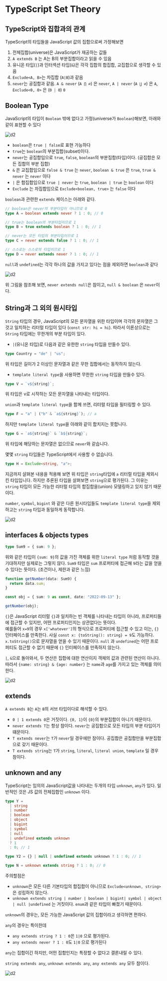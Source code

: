 # TypeScript Set Theory

## TypeScript와 집합과의 관계

TypeScript의 타입들을 JavaScript 값의 집합으로써 가정해보면

1. 전체집합(universe)은 JavaScript가 재공하는 값들
2. `A extends B` 는 A는 B의 부분집합이라고 읽을 수 있음
3. 유니온 타입(`|`)과 인터섹션 타입(`&`)은 각각 집합의 합집합, 교집합으로 생각할 수 있음
4. `Exclude<A, B>`는 차집합 (`A|B`)과 같음
5. `never`는 공집합과 같음. `A & never` (`A ⋂ ∅`) 은 `never`, `A | never` (`A ⋃ ∅`) 은 `A`, `Exclude<0, 0>` 은 (`0 ￨ 0`) `0`

## Boolean Type

JavaScript의 타입이 `Boolean` 밖에 없다고 가정(universe가 `Boolean`)해보면, 아래와 같이 표현할 수 있다

![d2](https://user-images.githubusercontent.com/35404137/215250652-e5d01188-b967-4ea5-9582-ab756969d087.svg)

- `boolean`은 `true | false`로 표현 가능하다
- `true`는 `boolean`의 부분집합(subset)이다.
- `never`는 공집합임으로 `true`, `false`, `boolean`의 부분집합(타입)이다. (공집합은 모든 집합의 부분 집합)
- `&` 은 교집합임으로 `false & true` 는 `never`, `boolean & true` 은 `true`, `true & never` 는 `never` 이다
- `|` 은 합집합임으로 `true | never` 는 `true`, `boolean | true` 는 `boolean` 이다
- `Exclude` 는 차집합임으로 `Exclude<boolean, true>` 는 `false` 이다

`boolean`과 관련한 `extends` 케이스는 아래와 같다.

```typescript
// boolean은 never의 부분타입이 아니므로 0
type A = boolean extends never ? 1 : 0; // 0

// true는 boolean의 부분타입이므로 1
type B = true extends boolean ? 1 : 0; // 1

// never는 모든 타입의 부분타입이므로 1
type C = never extends false ? 1 : 0; // 1

// 스스로는 스스로의 타입이므로 1
type D = never extends never ? 1 : 0; // 1
```

`null`과 `undefined`는 각각 하나의 값을 가지고 있다는 점을 제외하면 `boolean`과 같다

![d2](https://user-images.githubusercontent.com/35404137/215251230-ea204d90-3fa6-47ae-aa8c-251a299f4eac.svg)

위 그림을 참조해 보면, `never extends null`은 참이고, `null & boolean` 은 `never`이다.

## String과 그 외의 원시타입

`String` 타입의 경우, JavaScript의 모든 문자열을 위한 타입이며 각각의 문자열은 그것고 일치하는 리터럴 타입이 있다 (`const str: hi = hi`). 따라서 이론상으로는 `String` 타입에는 무한개의 부분 타입이 있다.

- `|`(유니온 타입)로 다음과 같은 유한한 `string` 타입을 만들수 있다.

```typescript
type Country = "de" | "us";
```

위 타입은 길이가 2 이상인 문자열과 같은 무한 집합에서는 동작하지 않는다.

- `template literal type`을 사용하면 무한한 `string` 타입을 만들수 있다.

```typescript
type V = `v${string}`;
```

위 타입은 v로 시작하는 모든 문자열을 나타내는 타입이다.

`union`과 `template literal type`을 함께 쓰면, 리터럴 타입을 필터링할 수 있다.

```typescript
type F = "a" | ("b" & `a${string}`); // a
```

하지만 `template literal type`을 아래와 같이 합치지는 못합니다.

```typescript
type G = `a${string}` & `b${string}`;
```

위 타입에 해당하는 문자열은 없으므로 `never`와 같습니다.

몇몇 `string` 타입들은 TypeScript에서 사용할 수 없습니다.

```typescript
type H = Exclude<string, "a">;
```

지금까지 살펴본 내용을 적용해 보면 위 타입은 `string`타입에 `a` 리터럴 타입을 제외시킨 타입입니다.
하지만 추론된 타입을 살펴보면 `string`으로 평가된다. 그 이유는 `string` 타입이 모든 가능한 리터럴 타입의 합집합을(union) 모델링하고 있지 않기 때문이다.

`number`, `symbol`, `bigint` 와 같은 다른 원시타입들도 `template literal type`을 제외하고는 `string` 타입과 동일하게 동작합니다.

![d2](https://user-images.githubusercontent.com/35404137/215253645-08251084-50b2-4aa9-8a38-e3b0e1ab09b7.svg)

## interfaces & objects types

```typescript
type Sum9 = { sum: 9 };
```

위와 같은 타입이 `{sum: 9}`의 값을 가진 객체를 위한 `literal type` 처럼 동작할 것을 기대하지만 실제로는 그렇지 않다. `Sum9` 타입은 `sum` 프로퍼티에 접근해 `9`라는 값을 얻을 수 있다는 뜻이다. (조건이나, 제한과 같은 느낌)

```typescript
function getNumber(data: Sum9) {
  return data.sum;
}

const obj = { sum: 9 as const, date: "2022-09-13" };

getNumber(obj);
```

`{}`은 JavaScript 리터럴 `{}`과 일치하는 빈 객체를 나타내는 타입이 아니라, 프로퍼티들에 접근할 수 있지만, 어떤 프로퍼티인지는 상관없다는 뜻이다.  
예를들어 `x=9`의 경우 `x['whatever']`의 형식으로 프로퍼티에 접근할 수 있고 이는, `{}` 인터페이스를 만족한다. 사실 `const x: {toString(): string} = 9`도 가능하다. `x.toString()`으로 문자열을 얻을 수 있기 때문이다. `null` 과 `undefined`는 어떤 프로퍼티도 접근할 수 없기 때문에 `{}` 인터페이스를 만족하지 않는다.

`|`, `&`으로 돌아와서, 두 연산은 집합에 대한 연산이지 객체의 값과 관련된 연산이 아니다. 따라서 `{name: string} & {age: number}` 는 `name`과 `age`를 가지고 있는 객체를 의미한다.

![d2](https://user-images.githubusercontent.com/35404137/215263524-15a64053-2dc3-4600-8569-f109cc396258.svg)

## extends

`A extends B`는 `A`는 `B`의 서브 타입이다로 해석할 수 있다.

- `0 | 1 extends 0`은 거짓이다. `{0, 1}`이 `{0}`의 부분집합이 아니기 때문이다.
- `never extends T`는 항상 참이다. `never`는 공집합으로 모든 타입의 부분 타입이기 떄문이다.
- `T extends never`는 `T`가 `never`일 경우에만 참이다. 공집합은 공집합만을 부분집합으로 갖기 때문이다.
- `T extends string`는 `T`가 `string`, `literal`, `literal union`, `template` 일 경우 참이다.

## unknown and any

TypeScript는 임의의 JavaScript값을 나타내는 두개의 타입 `unknown`, `any`가 있다. 일반적인 것은 JS 값의 전체집합인 `unknown` 이다.

```typescript
type Y =
  | string
  | number
  | boolean
  | object
  | bigint
  | symbol
  | null
  | undefined extends unknown
  ? 1
  : 0; // 1

type Y2 = {} | null | undefined extends unknown ? 1 : 0; // 1

type N = unknown extends string ? 1 : 0; // 0
```

주의할점은

- `unknown`은 모든 다른 기본타입의 합집합이 아니므로 `Exclude<unknown, string>`은 성립하지 않는다.
- `unknown extends string | number | boolean | bigint| symbol | object | null |undefined` 는 거짓이다. `enum`과 같은 타입이 빠졌기 때문이다.

`unknown`의 경우는, 모든 가능한 JavaScript 값의 집합이라고 생각하면 편하다.

`any`의 경우는 특이한데

- `any extends string ? 1 : 0`은 `1|0` 으로 평가된다.
- `any extends never ? 1 : 0`도 `1|0` 으로 평가된다

`any`는 집합이긴 하지만, 어떤 집합인지는 특정할 수 없다고 결론내릴 수 있다.

`string extends any`, `unknown extends any`, `any extends any` 모두 참이다.

![d2](https://user-images.githubusercontent.com/35404137/215265217-857481d8-6c12-45b6-a565-4e4504d54e00.svg)
